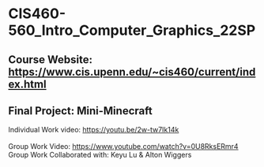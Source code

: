 # CIS460-560_Intro_Computer_Graphics_22SP

## Course Website: https://www.cis.upenn.edu/~cis460/current/index.html
## Final Project: Mini-Minecraft

Individual Work video: https://youtu.be/2w-tw7Ik14k <br/> <br/>
Group Work Video: https://www.youtube.com/watch?v=0U8RksERmr4 <br/>
Group Work Collaborated with: Keyu Lu & Alton Wiggers 
